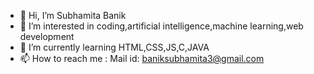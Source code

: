 - 👋 Hi, I’m Subhamita Banik 
- 👀 I’m interested in coding,artificial intelligence,machine learning,web development
- 🌱 I’m currently learning HTML,CSS,JS,C,JAVA
- 📫 How to reach me : Mail id: baniksubhamita3@gmail.com

<!---
SubhamitaBanik/SubhamitaBanik is a ✨ special ✨ repository because its `README.md` (this file) appears on your GitHub profile.
You can click the Preview link to take a look at your changes.
--->
